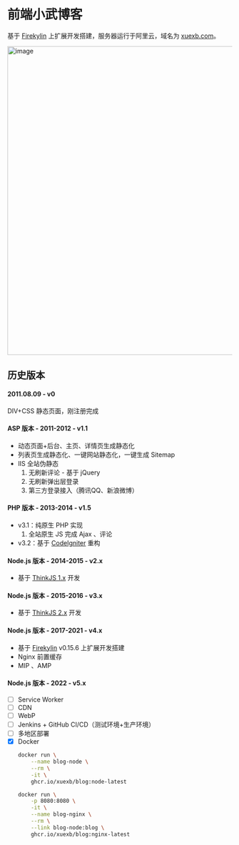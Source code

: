 # 前端小武博客

基于 [Firekylin](https://github.com/firekylin/firekylin) 上扩展开发搭建，服务器运行于阿里云，域名为 [xuexb.com](https://xuexb.com/)。

<img width="692" alt="image" src="https://user-images.githubusercontent.com/3872051/158301648-4075c1a3-30b4-4c97-ac42-83042df5c0f4.png">

## 历史版本

#### 2011.08.09 - v0

DIV+CSS 静态页面，刚注册完成

#### ASP 版本 - 2011-2012 - v1.1

- 动态页面+后台、主页、详情页生成静态化
- 列表页生成静态化、一键网站静态化，一键生成 Sitemap
- IIS 全站伪静态
    1. 无刷新评论 - 基于 jQuery
    1. 无刷新弹出层登录
    1. 第三方登录接入（腾讯QQ、新浪微博）

#### PHP 版本 - 2013-2014 - v1.5

- v3.1：纯原生 PHP 实现
    1. 全站原生 JS 完成 Ajax 、评论
- v3.2：基于 [CodeIgniter](http://www.codeigniter.com/) 重构

#### Node.js 版本 - 2014-2015 - v2.x

- 基于 [ThinkJS 1.x](https://thinkjs.org/zh-cn/doc/1.2/index.html) 开发

#### Node.js 版本 - 2015-2016 - v3.x

- 基于 [ThinkJS 2.x](https://thinkjs.org/zh-cn/doc/2.0/index.html) 开发

#### Node.js 版本 - 2017-2021 - v4.x

- 基于 [Firekylin](https://github.com/firekylin/firekylin) v0.15.6 上扩展开发搭建
- Nginx 前置缓存
- MIP 、AMP

#### Node.js 版本 - 2022 - v5.x

- [ ] Service Worker
- [ ] CDN
- [ ] WebP
- [ ] Jenkins + GitHub CI/CD（测试环境+生产环境）
- [ ] 多地区部署
- [x] Docker
    ```bash
    docker run \
        --name blog-node \
        --rm \
        -it \
        ghcr.io/xuexb/blog:node-latest

    docker run \
        -p 8080:8080 \
        -it \
        --name blog-nginx \
        --rm \
        --link blog-node:blog \
        ghcr.io/xuexb/blog:nginx-latest
    ```
